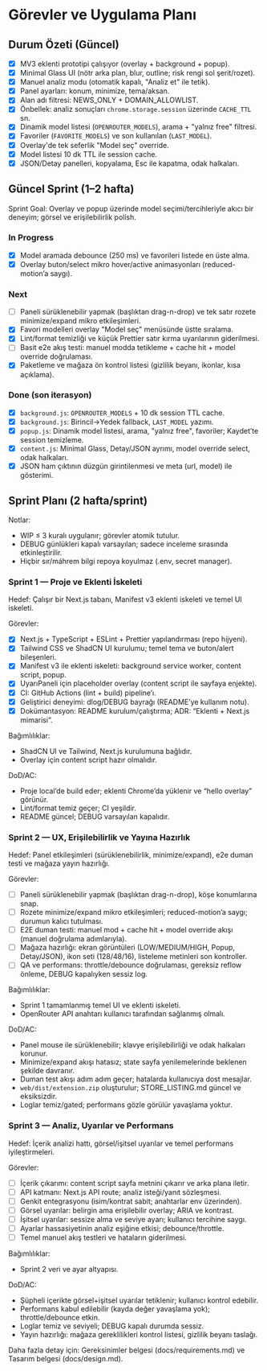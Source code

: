 # Görevler ve Uygulama Planı

## Durum Özeti (Güncel)
 - [x] MV3 eklenti prototipi çalışıyor (overlay + background + popup).
 - [x] Minimal Glass UI (nötr arka plan, blur, outline; risk rengi sol şerit/rozet).
 - [x] Manuel analiz modu (otomatik kapalı, "Analiz et" ile tetik).
 - [x] Panel ayarları: konum, minimize, tema/aksan.
 - [x] Alan adı filtresi: NEWS_ONLY + DOMAIN_ALLOWLIST.
 - [x] Önbellek: analiz sonuçları `chrome.storage.session` üzerinde `CACHE_TTL` sn.
 - [x] Dinamik model listesi (`OPENROUTER_MODELS`), arama + "yalnız free" filtresi.
 - [x] Favoriler (`FAVORITE_MODELS`) ve son kullanılan (`LAST_MODEL`).
 - [x] Overlay'de tek seferlik "Model seç" override.
 - [x] Model listesi 10 dk TTL ile session cache.
 - [x] JSON/Detay panelleri, kopyalama, Esc ile kapatma, odak halkaları.

## Güncel Sprint (1–2 hafta)

Sprint Goal: Overlay ve popup üzerinde model seçimi/tercihleriyle akıcı bir deneyim; görsel ve erişilebilirlik polish.

### In Progress
- [x] Model aramada debounce (250 ms) ve favorileri listede en üste alma.
- [x] Overlay buton/select mikro hover/active animasyonları (reduced-motion’a saygı).

### Next
- [ ] Paneli sürüklenebilir yapmak (başlıktan drag-n-drop) ve tek satır rozete minimize/expand mikro etkileşimleri.
- [x] Favori modelleri overlay "Model seç" menüsünde üstte sıralama.
- [x] Lint/format temizliği ve küçük Prettier satır kırma uyarılarının giderilmesi.
- [ ] Basit e2e akış testi: manuel modda tetikleme + cache hit + model override doğrulaması.
- [x] Paketleme ve mağaza ön kontrol listesi (gizlilik beyanı, ikonlar, kısa açıklama).

### Done (son iterasyon)
- [x] `background.js`: `OPENROUTER_MODELS` + 10 dk session TTL cache.
- [x] `background.js`: Birincil→Yedek fallback, `LAST_MODEL` yazımı.
- [x] `popup.js`: Dinamik model listesi, arama, "yalnız free", favoriler; Kaydet’te session temizleme.
- [x] `content.js`: Minimal Glass, Detay/JSON ayrımı, model override select, odak halkaları.
- [x] JSON ham çıktının düzgün girintilenmesi ve meta (url, model) ile gösterimi.

## Sprint Planı (2 hafta/sprint)

Notlar:
- WIP ≤ 3 kuralı uygulanır; görevler atomik tutulur.
- DEBUG günlükleri kapalı varsayılan; sadece inceleme sırasında etkinleştirilir.
- Hiçbir sır/máhrem bilgi repoya koyulmaz (.env, secret manager).

### Sprint 1 — Proje ve Eklenti İskeleti
Hedef: Çalışır bir Next.js tabanı, Manifest v3 eklenti iskeleti ve temel UI iskeleti.

Görevler:
- [x] Next.js + TypeScript + ESLint + Prettier yapılandırması (repo hijyeni).
- [x] Tailwind CSS ve ShadCN UI kurulumu; temel tema ve buton/alert bileşenleri.
- [x] Manifest v3 ile eklenti iskeleti: background service worker, content script, popup.
- [x] UyarıPaneli için placeholder overlay (content script ile sayfaya enjekte).
- [x] CI: GitHub Actions (lint + build) pipeline’ı.
- [x] Geliştirici deneyimi: dlog/DEBUG bayrağı (README’ye kullanım notu).
- [x] Dokümantasyon: README kurulum/çalıştırma; ADR: “Eklenti + Next.js mimarisi”.

Bağımlılıklar:
- ShadCN UI ve Tailwind, Next.js kurulumuna bağlıdır.
- Overlay için content script hazır olmalıdır.

DoD/AC:
- Proje local’de build eder; eklenti Chrome’da yüklenir ve “hello overlay” görünür.
- Lint/format temiz geçer; CI yeşildir.
- README güncel; DEBUG varsayılan kapalıdır.

### Sprint 2 — UX, Erişilebilirlik ve Yayına Hazırlık
Hedef: Panel etkileşimleri (sürüklenebilirlik, minimize/expand), e2e duman testi ve mağaza yayın hazırlığı.

Görevler:
- [ ] Paneli sürüklenebilir yapmak (başlıktan drag-n-drop), köşe konumlarına snap.
- [ ] Rozete minimize/expand mikro etkileşimleri; reduced-motion’a saygı; durumun kalıcı tutulması.
- [ ] E2E duman testi: manuel mod + cache hit + model override akışı (manuel doğrulama adımlarıyla).
- [ ] Mağaza hazırlığı: ekran görüntüleri (LOW/MEDIUM/HIGH, Popup, Detay/JSON), ikon seti (128/48/16), listeleme metinleri son kontroller.
- [ ] QA ve performans: throttle/debounce doğrulaması, gereksiz reflow önleme, DEBUG kapalıyken sessiz log.

Bağımlılıklar:
- Sprint 1 tamamlanmış temel UI ve eklenti iskeleti.
- OpenRouter API anahtarı kullanıcı tarafından sağlanmış olmalı.

DoD/AC:
- Panel mouse ile sürüklenebilir; klavye erişilebilirliği ve odak halkaları korunur.
- Minimize/expand akışı hatasız; state sayfa yenilemelerinde beklenen şekilde davranır.
- Duman test akışı adım adım geçer; hatalarda kullanıcıya dost mesajlar.
- `web/dist/extension.zip` oluşturulur; STORE_LISTING.md güncel ve eksiksizdir.
- Loglar temiz/gated; performans gözle görülür yavaşlama yoktur.

### Sprint 3 — Analiz, Uyarılar ve Performans
Hedef: İçerik analizi hattı, görsel/işitsel uyarılar ve temel performans iyileştirmeleri.

Görevler:
- [ ] İçerik çıkarımı: content script sayfa metnini çıkarır ve arka plana iletir.
- [ ] API katmanı: Next.js API route; analiz isteği/yanıt sözleşmesi.
- [ ] Genkit entegrasyonu (isim/kontrat sabit; anahtarlar env üzerinden).
- [ ] Görsel uyarılar: belirgin ama erişilebilir overlay; ARIA ve kontrast.
- [ ] İşitsel uyarılar: sessize alma ve seviye ayarı; kullanıcı tercihine saygı.
- [ ] Ayarlar hassasiyetinin analiz eşiğine etkisi; debounce/throttle.
- [ ] Temel manuel akış testleri ve hataların giderilmesi.

Bağımlılıklar:
- Sprint 2 veri ve ayar altyapısı.

DoD/AC:
- Şüpheli içerikte görsel+işitsel uyarılar tetiklenir; kullanıcı kontrol edebilir.
- Performans kabul edilebilir (kayda değer yavaşlama yok); throttle/debounce etkin.
- Loglar temiz ve seviyeli; DEBUG kapalı durumda sessiz.
- Yayın hazırlığı: mağaza gereklilikleri kontrol listesi, gizlilik beyanı taslağı.

Daha fazla detay için: Gereksinimler belgesi (docs/requirements.md) ve Tasarım belgesi (docs/design.md).
